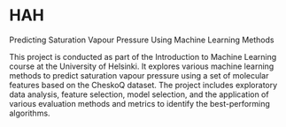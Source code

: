 # HAH
Predicting Saturation Vapour Pressure Using Machine Learning Methods

This project is conducted as part of the Introduction to Machine Learning course at the University of Helsinki. It explores various machine learning methods to predict saturation vapour pressure using a set of molecular features based on the CheskoQ dataset. The project includes exploratory data analysis, feature selection, model selection, and the application of various evaluation methods and metrics to identify the best-performing algorithms. 

